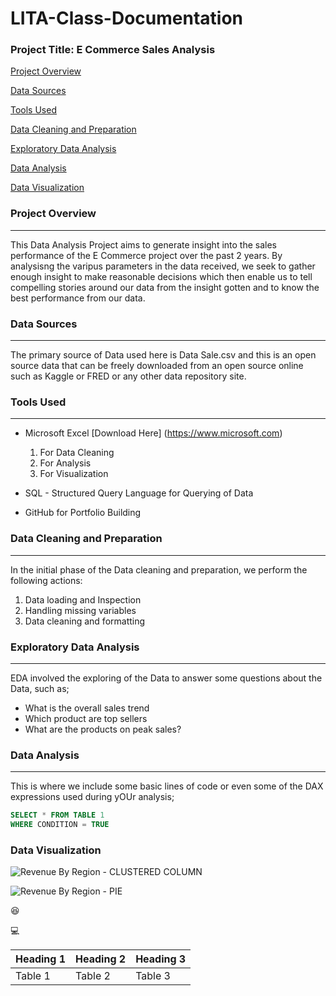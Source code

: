 # LITA-Class-Documentation

### Project Title: E Commerce Sales Analysis

[Project Overview](#project-overview)

[Data Sources](#data-sources)

[Tools Used](#tools-used)

[Data Cleaning and Preparation](#data-cleaning-and-preparation)

[Exploratory Data Analysis](#exploratory-data-analysis)

[Data Analysis](#data-analysis)

[Data Visualization](#data-visualization)


### Project Overview
---
This Data Analysis Project aims to generate insight into the sales performance of the E Commerce project over the past 2 years. By analysisng the varipus parameters in the data received, we seek to gather enough insight to make reasonable decisions which then enable us to tell compelling stories around our data from the insight gotten and to know the best performance from our data.

### Data Sources
---
The primary source of Data used here is Data Sale.csv and this is an open source data that can be freely downloaded from an open source online such as Kaggle or FRED or any other data repository site.

### Tools Used
---
- Microsoft Excel [Download Here] (https://www.microsoft.com)
  1. For Data Cleaning
  2. For  Analysis
  3. For Visualization
     
- SQL - Structured Query Language for Querying of Data
- GitHub for Portfolio Building

### Data Cleaning and Preparation
---
In the initial phase of the Data cleaning and preparation, we perform the following actions:
1. Data loading and Inspection
2. Handling missing variables
3. Data cleaning and formatting

### Exploratory Data Analysis
---
EDA involved the exploring of the Data to answer some questions about the Data, such as;
- What is the overall sales trend
- Which product are top sellers
- What are the products on peak sales?

### Data Analysis
---
This is where we include some basic lines of code or even some of the DAX expressions used during yOUr analysis;

```SQL
SELECT * FROM TABLE 1
WHERE CONDITION = TRUE
```
### Data Visualization

![Revenue By Region - CLUSTERED COLUMN](https://github.com/user-attachments/assets/2734e245-5296-46d5-bfbe-d2a19ff058ab)

![Revenue By Region - PIE](https://github.com/user-attachments/assets/7d0b6ac4-cb3f-4ed1-aa8e-3838338c1e25)

😆

💻

| Heading 1 | Heading 2 | Heading 3|
|-----------|-----------|----------|
|Table 1|Table 2|Table 3|
